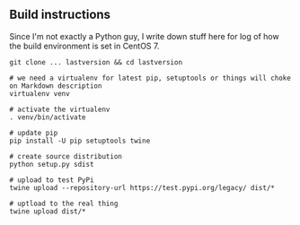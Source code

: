 ## Build instructions

Since I'm not exactly a Python guy, I write down stuff here for log of how the build environment is set in CentOS 7.

```
git clone ... lastversion && cd lastversion

# we need a virtualenv for latest pip, setuptools or things will choke on Markdown description
virtualenv venv

# activate the virtualenv
. venv/bin/activate

# update pip
pip install -U pip setuptools twine

# create source distribution
python setup.py sdist

# upload to test PyPi
twine upload --repository-url https://test.pypi.org/legacy/ dist/*

# uptload to the real thing
twine upload dist/*
```

